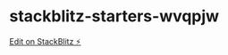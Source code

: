 # stackblitz-starters-wvqpjw

[Edit on StackBlitz ⚡️](https://stackblitz.com/edit/stackblitz-starters-wvqpjw)
